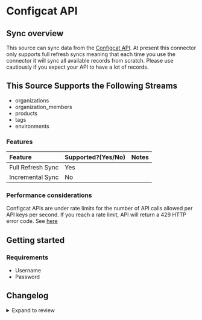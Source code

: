 # Configcat API

## Sync overview

This source can sync data from the [Configcat API](https://api.configcat.com/docs). At present this connector only supports full refresh syncs meaning that each time you use the connector it will sync all available records from scratch. Please use cautiously if you expect your API to have a lot of records.

## This Source Supports the Following Streams

- organizations
- organization_members
- products
- tags
- environments

### Features

| Feature           | Supported?\(Yes/No\) | Notes |
| :---------------- | :------------------- | :---- |
| Full Refresh Sync | Yes                  |       |
| Incremental Sync  | No                   |       |

### Performance considerations

Configcat APIs are under rate limits for the number of API calls allowed per API keys per second. If you reach a rate limit, API will return a 429 HTTP error code. See [here](https://api.configcat.com/docs/#section/Throttling-and-rate-limits)

## Getting started

### Requirements

- Username
- Password

## Changelog

<details>
  <summary>Expand to review</summary>

| Version | Date       | Pull Request                                              | Subject                                     |
| :------ | :--------- | :-------------------------------------------------------- | :------------------------------------------ |
| 0.1.9 | 2024-07-27 | [42702](https://github.com/airbytehq/airbyte/pull/42702) | Update dependencies |
| 0.1.8 | 2024-07-20 | [42329](https://github.com/airbytehq/airbyte/pull/42329) | Update dependencies |
| 0.1.7 | 2024-07-13 | [41705](https://github.com/airbytehq/airbyte/pull/41705) | Update dependencies |
| 0.1.6 | 2024-07-10 | [41450](https://github.com/airbytehq/airbyte/pull/41450) | Update dependencies |
| 0.1.5 | 2024-07-06 | [40929](https://github.com/airbytehq/airbyte/pull/40929) | Update dependencies |
| 0.1.4 | 2024-06-25 | [40442](https://github.com/airbytehq/airbyte/pull/40442) | Update dependencies |
| 0.1.3 | 2024-06-22 | [40076](https://github.com/airbytehq/airbyte/pull/40076) | Update dependencies |
| 0.1.2 | 2024-06-06 | [39230](https://github.com/airbytehq/airbyte/pull/39230) | [autopull] Upgrade base image to v1.2.2 |
| 0.1.1 | 2024-05-21 | [38547](https://github.com/airbytehq/airbyte/pull/38547) | [autopull] base image + poetry + up_to_date |
| 0.1.0   | 2022-10-30 | [#18649](https://github.com/airbytehq/airbyte/pull/18649) | 🎉 New Source: Configcat API [low-code CDK] |

</details>
